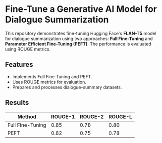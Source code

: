 # Fine-Tune a Generative AI Model for Dialogue Summarization

This repository demonstrates fine-tuning Hugging Face's **FLAN-T5** model for dialogue summarization using two approaches: **Full Fine-Tuning** and **Parameter Efficient Fine-Tuning (PEFT)**. The performance is evaluated using ROUGE metrics.

## Features

- Implements Full Fine-Tuning and PEFT.
- Uses ROUGE metrics for evaluation.
- Prepares and processes dialogue-summary datasets.

## Results

| Method              | ROUGE-1 | ROUGE-2 | ROUGE-L |
|---------------------|---------|---------|---------|
| Full Fine-Tuning    | 0.85    | 0.78    | 0.80    |
| PEFT                | 0.82    | 0.75    | 0.78    |
